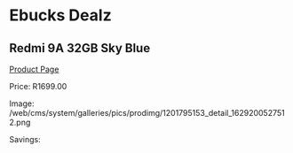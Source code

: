 
# Ebucks Dealz
## Redmi 9A 32GB Sky Blue
[Product Page](https://www.ebucks.com/web/shop/productSelected.do?prodId=1201795153&catId=714947548)

Price: R1699.00

Image: /web/cms/system/galleries/pics/prodimg/1201795153_detail_1629200527512.png

Savings: 


	